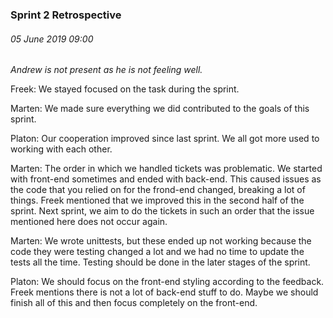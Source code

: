 ### Sprint 2 Retrospective
###### 05 June 2019 09:00
*Andrew is not present as he is not feeling well.*

Freek: We stayed focused on the task during the sprint.

Marten: We made sure everything we did contributed to the goals
of this sprint.

Platon: Our cooperation improved since last sprint. We all got more used to working
with each other. 

Marten: The order in which we handled tickets was problematic. We started with front-end
sometimes and ended with back-end. This caused issues as the code that you relied on for the frond-end
changed, breaking a lot of things. Freek mentioned that we improved this in the second half of the sprint.
Next sprint, we aim to do the tickets in such an order that the issue mentioned here does not occur again. 

Marten: We wrote unittests, but these ended up not working because the code they were testing changed a lot and 
we had no time to update the tests all the time. Testing should be done in the later stages of the sprint.

Platon: We should focus on the front-end styling according to the feedback. Freek mentions there is not a lot of back-end
stuff to do. Maybe we should finish all of this and then focus completely on the front-end. 

 

